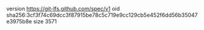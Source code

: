 version https://git-lfs.github.com/spec/v1
oid sha256:3cf3f74c69dcc3f87915be78c5c719e9cc129cb5e452f6dd56b35047e3975b8e
size 3571
